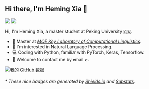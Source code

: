 ## Hi there, I'm Heming Xia 👋

[![](https://img.shields.io/badge/dynamic/json?logo=github&labelColor=495867&color=495867&label=Github&query=%24.data.totalSubs&url=https%3A%2F%2Fapi.spencerwoo.com%2Fsubstats%2F%3Fsource%3Dgithub%26queryKey%3Dhemingkx&style=flat-square)](https://github.com/hemingkx) [![](https://img.shields.io/badge/dynamic/json?logo=zhihu&logoColor=white&label=知乎&labelColor=blue&color=blue&query=%24.data.totalSubs&url=https%3A%2F%2Fapi.spencerwoo.com%2Fsubstats%2F%3Fsource%3Dzhihu%26queryKey%3Dxia-he-ming-41&style=flat-square)](https://www.zhihu.com/people/xia-he-ming-41) 

Hi, I'm Heming Xia, a master student at Peking University 🇨🇳.

- 🍻 Master at [_MOE Key Laboratory of Computational Linguistics_](https://klcl.pku.edu.cn/).
- 🔭 I'm interested in Natural Language Processing.
- 💻 Coding with Python, familiar with PyTorch, Keras, Tensorflow.
- 💬 Welcome to contact me by email ↙️.

[![我的 GitHub 数据](https://github-readme-stats.vercel.app/api?username=hemingkx)]()

<h6>* These nice badges are generated by <a href="https://shields.io/">Shields.io</a> and <a href="https://github.com/spencerwooo/Substats">Substats</a>.</h6>